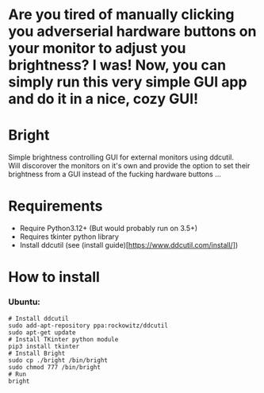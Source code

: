 # Are you tired of manually clicking you adverserial hardware buttons on your monitor to adjust you brightness? I was! Now, you can simply run this very simple GUI app and do it in a nice, cozy GUI!

# Bright
Simple brightness controlling GUI for external monitors using ddcutil. <br>
Will discorover the monitors on it's own and provide the option to set their brightness from a GUI instead of the fucking hardware buttons ...

# Requirements
 - Require Python3.12+ (But would probably run on 3.5+)
 - Requires tkinter python library
 - Install ddcutil (see (install guide)[https://www.ddcutil.com/install/])

# How to install 
### Ubuntu:
```
# Install ddcutil
sudo add-apt-repository ppa:rockowitz/ddcutil
sudo apt-get update
# Install TKinter python module
pip3 install tkinter
# Install Bright
sudo cp ./bright /bin/bright
sudo chmod 777 /bin/bright
# Run
bright
```
